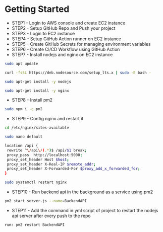 # Getting Started

- STEP1 - Login to AWS console and create EC2 instance
- STEP2 - Setup GitHub Repo and Push your project
- STEP3 - Login to EC2 instance
- STEP4 - Setup GitHub Action runner on EC2 instance
- STEP5 - Create GitHub Secrets for managing environment variables
- STEP6 - Create CI/CD Workflow using GitHub Action
- STEP7 - Install nodejs and nginx on EC2 instance

```bash
sudo apt update

curl -fsSL https://deb.nodesource.com/setup_lts.x | sudo -E bash -

sudo apt-get install -y nodejs

sudo apt-get install -y nginx
```

- STEP8 - Install pm2

```bash
sudo npm i -g pm2
```

- STEP9 - Config nginx and restart it

```bash
cd /etc/nginx/sites-available

sudo nano default

location /api {
 rewrite ^\/api\/(.*)$ /api/$1 break;
 proxy_pass  http://localhost:5000;
 proxy_set_header Host $host;
 proxy_set_header X-Real-IP $remote_addr;
 proxy_set_header X-Forwarded-For $proxy_add_x_forwarded_for;
}

sudo systemctl restart nginx
```

- STEP10 - Run backend api in the background as a service using pm2

```bash
pm2 start server.js --name=BackendAPI
```

- STEP11 - Add the command in yml script of project to restart the nodejs api server after every push to the repo

```bash
run: pm2 restart BackendAPI
```
